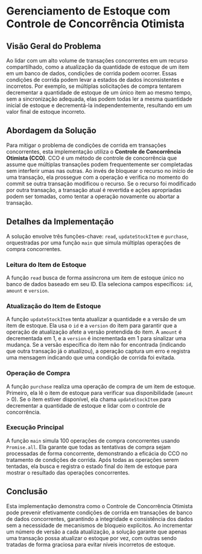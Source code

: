 # Gerenciamento de Estoque com Controle de Concorrência Otimista

## Visão Geral do Problema

Ao lidar com um alto volume de transações concorrentes em um recurso compartilhado, como a atualização da quantidade de estoque de um item em um banco de dados, condições de corrida podem ocorrer. Essas condições de corrida podem levar a estados de dados inconsistentes e incorretos. Por exemplo, se múltiplas solicitações de compra tentarem decrementar a quantidade de estoque de um único item ao mesmo tempo, sem a sincronização adequada, elas podem todas ler a mesma quantidade inicial de estoque e decrementá-la independentemente, resultando em um valor final de estoque incorreto.

## Abordagem da Solução

Para mitigar o problema de condições de corrida em transações concorrentes, esta implementação utiliza o **Controle de Concorrência Otimista (CCO)**. CCO é um método de controle de concorrência que assume que múltiplas transações podem frequentemente ser completadas sem interferir umas nas outras. Ao invés de bloquear o recurso no início de uma transação, ela prossegue com a operação e verifica no momento do commit se outra transação modificou o recurso. Se o recurso foi modificado por outra transação, a transação atual é revertida e ações apropriadas podem ser tomadas, como tentar a operação novamente ou abortar a transação.

## Detalhes da Implementação

A solução envolve três funções-chave: `read`, `updateStockItem` e `purchase`, orquestradas por uma função `main` que simula múltiplas operações de compra concorrentes.

### Leitura do Item de Estoque

A função `read` busca de forma assíncrona um item de estoque único no banco de dados baseado em seu ID. Ela seleciona campos específicos: `id`, `amount` e `version`.

### Atualização do Item de Estoque

A função `updateStockItem` tenta atualizar a quantidade e a versão de um item de estoque. Ela usa o `id` e a `version` do item para garantir que a operação de atualização afete a versão pretendida do item. A `amount` é decrementada em 1, e a `version` é incrementada em 1 para sinalizar uma mudança. Se a versão específica do item não for encontrada (indicando que outra transação já o atualizou), a operação captura um erro e registra uma mensagem indicando que uma condição de corrida foi evitada.

### Operação de Compra

A função `purchase` realiza uma operação de compra de um item de estoque. Primeiro, ela lê o item de estoque para verificar sua disponibilidade (`amount` > 0). Se o item estiver disponível, ela chama `updateStockItem` para decrementar a quantidade de estoque e lidar com o controle de concorrência.

### Execução Principal

A função `main` simula 100 operações de compra concorrentes usando `Promise.all`. Ela garante que todas as tentativas de compra sejam processadas de forma concorrente, demonstrando a eficácia do CCO no tratamento de condições de corrida. Após todas as operações serem tentadas, ela busca e registra o estado final do item de estoque para mostrar o resultado das operações concorrentes.

## Conclusão

Esta implementação demonstra como o Controle de Concorrência Otimista pode prevenir efetivamente condições de corrida em transações de banco de dados concorrentes, garantindo a integridade e consistência dos dados sem a necessidade de mecanismos de bloqueio explícitos. Ao incrementar um número de versão a cada atualização, a solução garante que apenas uma transação possa atualizar o estoque por vez, com outras sendo tratadas de forma graciosa para evitar níveis incorretos de estoque.